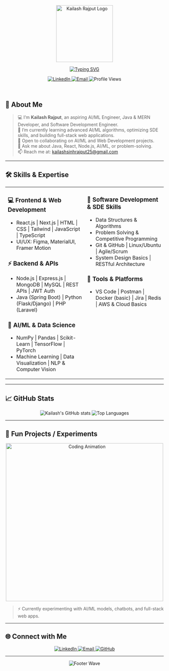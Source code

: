 <div align="center">
  <img src="https://avatars.githubusercontent.com/u/171402681?s=400&u=e6a8a27b52a1094763c7f2b4869275d8b62a88eb&v=4" alt="Kailash Rajput Logo" width="180" />
  
  [![Typing SVG](https://readme-typing-svg.herokuapp.com?font=JetBrains+Mono&weight=700&size=32&duration=2000&pause=3000&color=3B82F6&center=true&vCenter=true&multiline=true&width=1000&height=100&lines=Hi,+I'm+Kailash+Rajput!;Aspiring+AI/ML+Engineer+|+Java+%26+MERN+Developer+|;SDE)](https://git.io/typing-svg)

  <p>
    <a href="https://www.linkedin.com/in/](https://www.linkedin.com/in/kailashsinh-rajput-b83147383">
      <img src="https://img.shields.io/badge/LinkedIn-0077B5?style=for-the-badge&logo=linkedin&logoColor=white" alt="LinkedIn" />
    </a>
    <a href="mailto:kailashsinhrajput25@gmail.com">
      <img src="https://img.shields.io/badge/Email-D14836?style=for-the-badge&logo=gmail&logoColor=white" alt="Email" />
    </a>
    <img src="https://komarev.com/ghpvc/?username=KailashRajput&color=3B82F6&style=for-the-badge&label=Profile+Views" alt="Profile Views" />
  </p>
</div>

<br />

## 🎯 About Me

> 💻 I’m **Kailash Rajput**, an aspiring AI/ML Engineer, Java & MERN Developer, and Software Development Engineer.  
> 🌱 I’m currently learning advanced AI/ML algorithms, optimizing SDE skills, and building full-stack web applications.  
> 👯 Open to collaborating on AI/ML and Web Development projects.  
> 💬 Ask me about Java, React, Node.js, AI/ML, or problem-solving.  
> 📫 Reach me at: kailashsinhrajput25@gmail.com

---

## 🛠️ Skills & Expertise

<table>
<tr>
<td valign="top" width="50%">

### 💻 Frontend & Web Development
- React.js | Next.js | HTML | CSS | Tailwind | JavaScript | TypeScript  
- UI/UX: Figma, MaterialUI, Framer Motion

### ⚡ Backend & APIs
- Node.js | Express.js | MongoDB | MySQL | REST APIs | JWT Auth  
- Java (Spring Boot) | Python (Flask/Django) | PHP (Laravel)

### 🤖 AI/ML & Data Science
- NumPy | Pandas | Scikit-Learn | TensorFlow | PyTorch  
- Machine Learning | Data Visualization | NLP & Computer Vision

</td>
<td valign="top" width="50%">

### 🧩 Software Development & SDE Skills
- Data Structures & Algorithms  
- Problem Solving & Competitive Programming  
- Git & GitHub | Linux/Ubuntu | Agile/Scrum  
- System Design Basics | RESTful Architecture

### 🔧 Tools & Platforms
- VS Code | Postman | Docker (basic) | Jira | Redis | AWS & Cloud Basics

</td>
</tr>
</table>

---

## 📈 GitHub Stats

<div align="center">
  <img src="https://github-readme-stats.vercel.app/api?username=KailashRajput&show_icons=true&theme=radical" alt="Kailash's GitHub stats" />
  <img src="https://github-readme-stats.vercel.app/api/top-langs/?username=KailashRajput&layout=compact&theme=radical" alt="Top Languages" />
</div>

---

## 🤖 Fun Projects / Experiments

<div align="center">
  <img src="https://user-images.githubusercontent.com/74038190/225813708-98b745f2-7d22-48cf-9150-083f1b00d6c9.gif" width="500" alt="Coding Animation" />
</div>

> ⚡ Currently experimenting with AI/ML models, chatbots, and full-stack web apps.  

---

## 🌐 Connect with Me

<div align="center">
  <a href="https://www.linkedin.com/in/kailash-rajput-25">
    <img src="https://img.shields.io/badge/LinkedIn-0077B5?style=for-the-badge&logo=linkedin&logoColor=white" alt="LinkedIn" />
  </a>
  <a href="mailto:kailashsinhrajput25@gmail.com">
    <img src="https://img.shields.io/badge/Email-D14836?style=for-the-badge&logo=gmail&logoColor=white" alt="Email" />
  </a>
  <a href="https://github.com/KailashRajput">
    <img src="https://img.shields.io/badge/GitHub-181717?style=for-the-badge&logo=github&logoColor=white" alt="GitHub" />
  </a>
</div>

---

<div align="center">
  <img src="https://capsule-render.vercel.app/api?type=waving&color=gradient&customColorList=2&height=100&section=footer&text=Thanks+for+visiting!&fontSize=16&fontColor=fff&animation=twinkling" alt="Footer Wave" />
</div>


